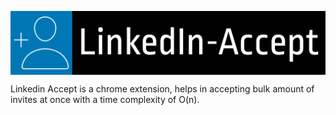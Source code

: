 <p align=center><img src="./ReadmeAsset1.png" align=center></p>

Linkedin Accept is a chrome extension, helps in accepting bulk amount of invites at once with a time complexity of O(n).
